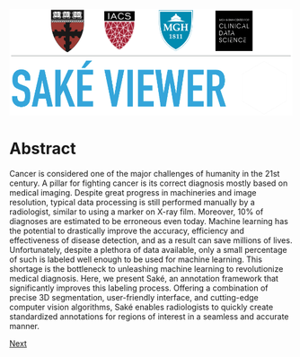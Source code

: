![logos](images/logo4.png)

# Abstract

Cancer is considered one of the major challenges of humanity in the 21st century. A pillar for fighting cancer is its correct diagnosis mostly based on medical imaging. Despite great progress in machineries and image resolution, typical data processing is still performed manually by a radiologist, similar to using a marker on X-ray film. Moreover, 10% of diagnoses are estimated to be erroneous even today.  Machine learning has the potential to drastically improve the accuracy, efficiency and effectiveness of disease detection, and as a result can save millions of lives. Unfortunately, despite a plethora of data available, only a small percentage of such is labeled well enough to be used for machine learning. This shortage is the bottleneck to unleashing machine learning to revolutionize medical diagnosis. Here, we present Saké, an annotation framework that significantly improves this labeling process. Offering a combination of precise 3D segmentation, user-friendly interface, and cutting-edge computer vision algorithms, Saké enables radiologists to quickly create standardized annotations for regions of interest in a seamless and accurate manner.

[Next](http://sakeviewer.com/intro.html)